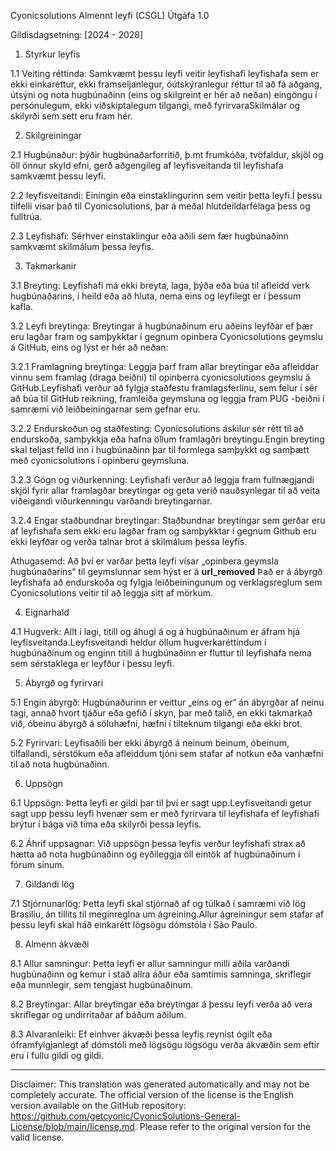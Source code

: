 Cyonicsolutions Almennt leyfi (CSGL)
Útgáfa 1.0

Gildisdagsetning: [2024 - 2028]

1. Styrkur leyfis

1.1 Veiting réttinda: Samkvæmt þessu leyfi veitir leyfishafi leyfishafa sem er ekki einkaréttur, ekki framseljanlegur, óútskýranlegur réttur til að fá aðgang, útsýni og nota hugbúnaðinn (eins og skilgreint er hér að neðan) eingöngu í persónulegum, ekki viðskiptalegum tilgangi, með fyrirvaraSkilmálar og skilyrði sem sett eru fram hér.

2. Skilgreiningar

2.1 Hugbúnaður: þýðir hugbúnaðarforritið, þ.mt frumkóða, tvöfaldur, skjöl og öll önnur skyld efni, gerð aðgengileg af leyfisveitanda til leyfishafa samkvæmt þessu leyfi.

2.2 leyfisveitandi: Einingin eða einstaklingurinn sem veitir þetta leyfi.Í þessu tilfelli vísar það til Cyonicsolutions, þar á meðal hlutdeildarfélaga þess og fulltrúa.

2.3 Leyfishafi: Sérhver einstaklingur eða aðili sem fær hugbúnaðinn samkvæmt skilmálum þessa leyfis.

3. Takmarkanir

3.1 Breyting: Leyfishafi má ekki breyta, laga, þýða eða búa til afleidd verk hugbúnaðarins, í heild eða að hluta, nema eins og leyfilegt er í þessum kafla.

3.2 Leyfi breytinga: Breytingar á hugbúnaðinum eru aðeins leyfðar ef þær eru lagðar fram og samþykktar í gegnum opinbera Cyonicsolutions geymslu á GitHub, eins og lýst er hér að neðan:

3.2.1 Framlagning breytinga: Leggja þarf fram allar breytingar eða afleiddar vinnu sem framlag (draga beiðni) til opinberra cyonicsolutions geymslu á GitHub.Leyfishafi verður að fylgja staðfestu framlagsferlinu, sem felur í sér að búa til GitHub reikning, framleiða geymsluna og leggja fram PUG -beiðni í samræmi við leiðbeiningarnar sem gefnar eru.

3.2.2 Endurskoðun og staðfesting: Cyonicsolutions áskilur sér rétt til að endurskoða, samþykkja eða hafna öllum framlagðri breytingu.Engin breyting skal teljast felld inn í hugbúnaðinn þar til formlega samþykkt og samþætt með cyonicsolutions í opinberu geymsluna.

3.2.3 Gögn og viðurkenning: Leyfishafi verður að leggja fram fullnægjandi skjöl fyrir allar framlagðar breytingar og geta verið nauðsynlegar til að veita viðeigandi viðurkenningu varðandi breytingarnar.

3.2.4 Engar staðbundnar breytingar: Staðbundnar breytingar sem gerðar eru af leyfishafa sem ekki eru lagðar fram og samþykktar í gegnum Github eru ekki leyfðar og verða talnar brot á skilmálum þessa leyfis.

Athugasemd: Að því er varðar þetta leyfi vísar „opinbera geymsla hugbúnaðarins“ til geymslunnar sem hýst er á __url_removed__ Það er á ábyrgð leyfishafa að endurskoða og fylgja leiðbeiningunum og verklagsreglum sem Cyonicsolutions veitir til að leggja sitt af mörkum.

4. Eignarhald

4.1 Hugverk: Allt í lagi, titill og áhugi á og á hugbúnaðinum er áfram hjá leyfisveitanda.Leyfisveitandi heldur öllum hugverkaréttindum í hugbúnaðinum og enginn titill á hugbúnaðinn er fluttur til leyfishafa nema sem sérstaklega er leyfður í þessu leyfi.

5. Ábyrgð og fyrirvari

5.1 Engin ábyrgð: Hugbúnaðurinn er veittur „eins og er“ án ábyrgðar af neinu tagi, annað hvort tjáður eða gefið í skyn, þar með talið, en ekki takmarkað við, óbeinu ábyrgð á söluhæfni, hæfni í tilteknum tilgangi eða ekki brot.

5.2 Fyrirvari: Leyfisaðili ber ekki ábyrgð á neinum beinum, óbeinum, tilfallandi, sérstökum eða afleiddum tjóni sem stafar af notkun eða vanhæfni til að nota hugbúnaðinn.

6. Uppsögn

6.1 Uppsögn: Þetta leyfi er gildi þar til því er sagt upp.Leyfisveitandi getur sagt upp þessu leyfi hvenær sem er með fyrirvara til leyfishafa ef leyfishafi brýtur í bága við tíma eða skilyrði þessa leyfis.

6.2 Áhrif uppsagnar: Við uppsögn þessa leyfis verður leyfishafi strax að hætta að nota hugbúnaðinn og eyðileggja öll eintök af hugbúnaðinum í fórum sínum.

7. Gildandi lög

7.1 Stjórnunarlög: Þetta leyfi skal stjórnað af og túlkað í samræmi við lög Brasilíu, án tillits til meginreglna um ágreining.Allur ágreiningur sem stafar af þessu leyfi skal háð einkarétt lögsögu dómstóla í São Paulo.

8. Almenn ákvæði

8.1 Allur samningur: Þetta leyfi er allur samningur milli aðila varðandi hugbúnaðinn og kemur í stað allra áður eða samtímis samninga, skriflegir eða munnlegir, sem tengjast hugbúnaðinum.

8.2 Breytingar: Allar breytingar eða breytingar á þessu leyfi verða að vera skriflegar og undirritaðar af báðum aðilum.

8.3 Alvaranleiki: Ef einhver ákvæði þessa leyfis reynist ógilt eða óframfylgjanlegt af dómstóli með lögsögu lögsögu verða ákvæðin sem eftir eru í fullu gildi og gildi.

---
Disclaimer: This translation was generated automatically and may not be completely accurate. The official version of the license is the English version available on the GitHub repository: https://github.com/getcyonic/CyonicSolutions-General-License/blob/main/license.md. Please refer to the original version for the valid license.